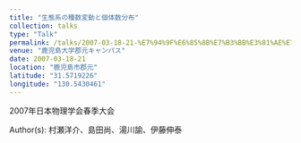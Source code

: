 ```yaml
---
title: "生態系の種数変動と個体数分布"
collection: talks
type: "Talk"
permalink: /talks/2007-03-18-21-%E7%94%9F%E6%85%8B%E7%B3%BB%E3%81%AE%E7%A8%AE%E6%95%B0%E5%A4%89%E5%8B%95%E3%81%A8%E5%80%8B%E4%BD%93%E6%95%B0%E5%88%86%E5%B8%83
venue: "鹿児島大学郡元キャンパス"
date: 2007-03-18-21
location: "鹿児島市郡元"
latitude: "31.5719226"
longitude: "130.5430461"
---
```


2007年日本物理学会春季大会

Author(s): 村瀬洋介、島田尚、湯川諭、伊藤伸泰
